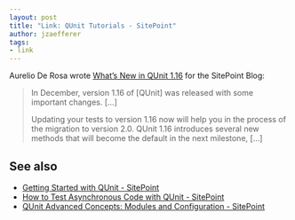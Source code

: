 ```yaml
---
layout: post
title: "Link: QUnit Tutorials - SitePoint"
author: jzaefferer
tags:
- link
---
```


Aurelio De Rosa wrote [What’s New in QUnit 1.16](https://web.archive.org/web/20150206130605/http://sitepoint.com/whats-new-qunit-1-16/) for the SitePoint Blog:

> In December, version 1.16 of [QUnit] was released with some important changes. […]
>
> Updating your tests to version 1.16 now will help you in the process of the migration to version 2.0. QUnit 1.16 introduces several new methods that will become the default in the next milestone, […]

## See also

* [Getting Started with QUnit - SitePoint](https://www.sitepoint.com/getting-started-qunit/)
* [How to Test Asynchronous Code with QUnit - SitePoint](https://www.sitepoint.com/test-asynchronous-code-qunit/)
* [QUnit Advanced Concepts: Modules and Configuration - SitePoint](https://www.sitepoint.com/qunit-advanced-concepts-modules-configuration/)
